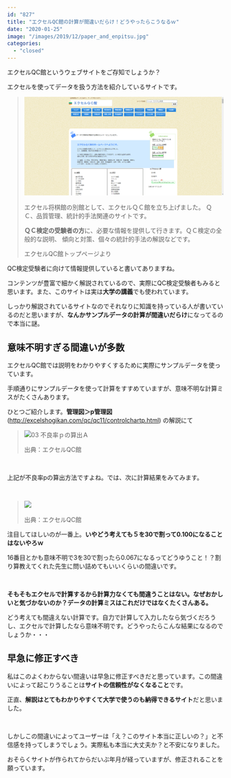 ```yaml
---
id: "827"
title: "エクセルQC館の計算が間違いだらけ！どうやったらこうなるｗ"
date: "2020-01-25"
image: "/images/2019/12/paper_and_enpitsu.jpg"
categories: 
  - "closed"
---
```


エクセルQC館というウェブサイトをご存知でしょうか？

エクセルを使ってデータを扱う方法を紹介しているサイトです。

> ![](/images/2020/01/excelqckan-ss.png)
> 
> エクセル将棋館の別館として、エクセルＱＣ館を立ち上げました。 ＱＣ、品質管理、統計的手法関連のサイトです。
> 
> **ＱＣ検定の受験者の方**に、必要な情報を提供して行きます。ＱＣ検定の全般的な説明、 傾向と対策、個々の統計的手法の解説などです。
> 
> エクセルQC館トップページより

QC検定受験者に向けて情報提供していると書いてありますね。

コンテンツが豊富で細かく解説されているので、実際にQC検定受験者もみると思います。また、このサイトは実は**大学の講義**でも使われています。

しっかり解説されているサイトなのでそれなりに知識を持っている人が書いているのだと思いますが、**なんかサンプルデータの計算が間違いだらけ**になってるので本当に謎。

## 意味不明すぎる間違いが多数

エクセルQC館では説明をわかりやすくするために実際にサンプルデータを使っています。

手順通りにサンプルデータを使って計算をすすめていますが、意味不明な計算ミスがたくさんあります。

ひとつご紹介します。**管理図＞p管理図**(http://excelshogikan.com/qc/qc11/controlchartp.html) の解説にて

> ![03 不良率ｐの算出Ａ](http://excelshogikan.com/image/controlchartp-04.jpg)
> 
> 出典：エクセルQC館

 

上記が不良率pの算出方法ですよね。では、次に計算結果をみてみます。

 

> ![](http://excelshogikan.com/image/controlchartp-05-big.png)
> 
> 出典：エクセルQC館

注目してほしいのが一番上。**いやどう考えても５を30で割って0.100になることはないやろｗ**

16番目とかも意味不明で3を30で割ったら0.067になるってどうゆうこと！？割り算教えてくれた先生に問い詰めてもいいくらいの間違いです。

 

**そもそもエクセルで計算するから計算力なくても間違うことはない。なぜおかしいと気づかないのか？データの計算ミスはこれだけではなくたくさんある。**

どう考えても間違えない計算です。自力で計算して入力したなら気づくだろうし、エクセルで計算したなら意味不明です。どうやったらこんな結果になるのでしょうか・・・

## 早急に修正すべき

私はこのよくわからない間違いは早急に修正すべきだと思っています。この間違いによって起こりうることは**サイトの信頼性がなくなること**です。

正直、**解説はとてもわかりやすくて大学で使うのも納得できるサイト**だと思いました。

 

しかしこの間違いによってユーザーは「え？このサイト本当に正しいの？」と不信感を持ってしまうでしょう。実際私も本当に大丈夫か？と不安になりました。

おそらくサイトが作られてからだいぶ年月が経っていますが、修正されることを願っています。
